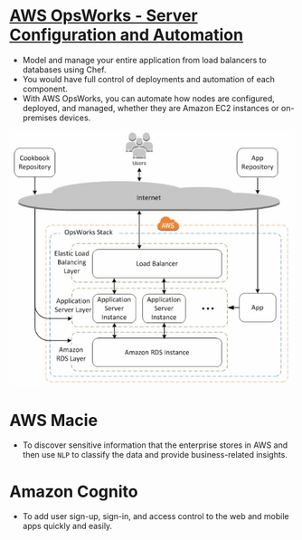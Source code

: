 
# [AWS OpsWorks - Server Configuration and Automation](https://stackshare.io/stackups/amazon-ec2-container-service-vs-aws-opswork)
- Model and manage your entire application from load balancers to databases using Chef.
- You would have full control of deployments and automation of each component.
- With AWS OpsWorks, you can automate how nodes are configured, deployed, and managed, whether they are Amazon EC2 instances or on-premises devices.

![img.png](../../assests/aws_opsworks_img.png)

# AWS Macie
- To discover sensitive information that the enterprise stores in AWS and then use `NLP` to classify the data and provide business-related insights.

# Amazon Cognito
- To add user sign-up, sign-in, and access control to the web and mobile apps quickly and easily.